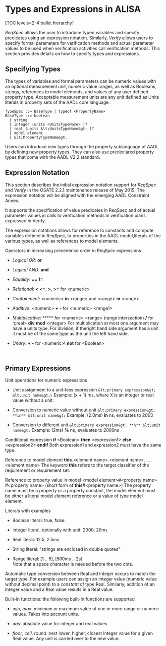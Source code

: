 <!--
Copyright (c) 2004-2025 Carnegie Mellon University and others. (see Contributors file). 
All Rights Reserved.

NO WARRANTY. ALL MATERIAL IS FURNISHED ON AN "AS-IS" BASIS. CARNEGIE MELLON UNIVERSITY MAKES NO WARRANTIES OF ANY
KIND, EITHER EXPRESSED OR IMPLIED, AS TO ANY MATTER INCLUDING, BUT NOT LIMITED TO, WARRANTY OF FITNESS FOR PURPOSE
OR MERCHANTABILITY, EXCLUSIVITY, OR RESULTS OBTAINED FROM USE OF THE MATERIAL. CARNEGIE MELLON UNIVERSITY DOES NOT
MAKE ANY WARRANTY OF ANY KIND WITH RESPECT TO FREEDOM FROM PATENT, TRADEMARK, OR COPYRIGHT INFRINGEMENT.

This program and the accompanying materials are made available under the terms of the Eclipse Public License 2.0
which is available at https://www.eclipse.org/legal/epl-2.0/
SPDX-License-Identifier: EPL-2.0

Created, in part, with funding and support from the United States Government. (see Acknowledgments file).

This program includes and/or can make use of certain third party source code, object code, documentation and other
files ("Third Party Software"). The Third Party Software that is used by this program is dependent upon your system
configuration. By using this program, You agree to comply with any and all relevant Third Party Software terms and
conditions contained in any such Third Party Software or separate license file distributed with such Third Party
Software. The parties who own the Third Party Software ("Third Party Licensors") are intended third party benefici-
aries to this license with respect to the terms applicable to their Third Party Software. Third Party Software li-
censes only apply to the Third Party Software and not any other portion of this program or this program as a whole.
-->
# Types and Expressions in ALISA

[TOC levels=2-4 bullet hierarchy]

*ReqSpec* allows the user to introduce typed variables and specify
predicates using an expression notation. Similarly, *Verify* allows users to specify formal parameters
for verification methods and actual parameter values to be used when
verification activities call verification methods. This section provides
details on how to specify types and expressions.

## Specifying Types

The types of variables and formal parameters can be numeric values with an optional measurement unit, numeric value ranges, as well as Booleans, strings, references to model elements, and values of any user defined property type. Acceptable measurement units are any unit defined as Units literals in property sets of the AADL core language. 

```
TypeSpec ::= BaseType | typeof <PropertyName>
BaseType ::= boolean 
  | string 
  | integer (units <UnitsTypeName> )?
  | real (units &lt;UnitsTypeName&gt; )? 
  | model element 
  | &lt;PropertyTypeName&gt;
```

Users can introduce new types through the property sublanguage of AADL by defining new property types. They can also use predeclared property types that come with the AADL V2.2 standard.

## Expression Notation

This section describes the initial expression notation support for
*ReqSpec* and *Verify* in the OSATE 2.2.1 maintenance release of May
2015. The expression notation will be aligned with the emerging AADL
Constraint Annex.

It supports the specification of value predicates in ReqSpec and of
actual parameter values in calls to verification methods in verification
plans expressed in Verify.

The expression notations allows for reference to constants and compute
variables defined in ReqSpec, to properties in the AADL model,literals
of the various types, as well as references to model elements.

Operators in increasing precedence order in ReqSpec expressions

* *Logical OR*: **or** 

* *Logical AND*: **and** 

* *Equality*: **==** **!=** 

* *Relational*: **&lt;** **&lt;=**, **&gt;**, **&gt;=** for &lt;numeric&gt; 

* *Containment*:  &lt;numeric&gt; **in** &lt;range&gt; and  &lt;range&gt; **in** &lt;range&gt;

* *Additive*: &lt;numeric&gt; **+**  **-** for &lt;numeric&gt; &lt;range1&gt; 

* *Multiplicative*: *****  for &lt;numeric&gt; &lt;range&gt; (range intersection) **/** for lt;real&gt;  **div** **mod** &lt;integer&gt;  For multiplication at most one argument may have a units type. For division, if theright hand side argument has a unit it must be of the same type as the unit the left hand side.         

* *Unary*: **+** **-** for &lt;numeric&gt;\  **not** for &lt;Boolean&gt; 

 
## Primary Expressions

Unit operations for numeric
expressions

* Unit assignment to a
unit-less expression
 `&lt;primary expression&gt; &lt;unit name&gt;\`
 Example: (x **+** 1) ms, where X is an integer or real value without a
unit.

* Conversion to numeric value
without unit
 `&lt;primary expression&gt; **in** &lt;unit name&gt;` 
 Example: (2.0ms) **in** ns, evaluates to 2000

* Conversion to different unit
 `&lt;primary expression&gt; **%** &lt;unit name&gt;`
 Example: (2ms) **%** ns, evaluates to 2000ns

Conditional expression 
**if** &lt;Boolean&gt; **then** &lt;expression1&gt; **else**
&lt;expression2&gt; **endif**
 Both expression1 and expression2 must have the same type.

Reference to model element
 **this**.&lt;element name&gt;.&lt;element name&gt;. … .&lt;element
name&gt;
 The keyword **this** refers to the target classifier of the requirement
or requirement set.

Reference to property value
in model
 &lt;model element&gt;\#&lt;property name&gt;\
 \#&lt;property name&gt; (short form of **this**\#&lt;property
name&gt;)
 The property name must be a property or a property constant, the model
element must be either a literal model element reference or a value of
type model element.

Literals with examples

* Boolean literal: true,
false

* Integer literal, optionally
with unit: 2000, 20ms

* Real literal: 12.5, 2.5ms

* String literal: “strings
are enclosed in double quotes”

* Range literal: \[1 .. 5\],
\[500ms .. 2s\]\
 Note that a space character is needed before the two dots.

Automatic type conversion
between Real and Integer occurs to match the target type. For example
users can assign an Integer value (numeric value without decimal point)
to a *constant* of type Real. Similarly, addition of an Integer value
and a Real value results in a Real value.

Built-in functions: the
following built-in functions are supported

* *min*, *max*: minimum or maximum value of one or more range or numeric values. Takes into account units.

* *abs*: absolute value for integer and real values

* *floor*, *ceil*, *round*: next lower, higher, closest Integer value
for a given Real value. Any unit is carried over to the new value.

